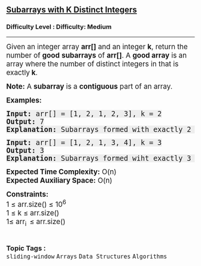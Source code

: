 <h2><a href="https://www.geeksforgeeks.org/problems/subarrays-with-k-different-integers/1?page=2&category=sliding-window&sortBy=submissions">Subarrays with K Distinct Integers</a></h2><h3>Difficulty Level : Difficulty: Medium</h3><hr><div class="problems_problem_content__Xm_eO"><p><span style="font-size: 14pt;">Given an integer array <strong>arr[]</strong>&nbsp;and an integer <strong>k</strong>, return the number of <strong>good</strong> <strong>subarrays</strong> of <strong>arr[]</strong>. A <strong>good array</strong> is an array where the number of distinct integers in that is exactly<strong> k</strong>.</span></p>
<p><span style="font-size: 14pt;"><strong>Note:</strong> A <strong>subarray</strong> is a <strong>contiguous</strong> part of an array.</span></p>
<p><span style="font-size: 14pt;"><strong>Examples:</strong></span></p>
<pre><span style="font-size: 14pt;"><strong style="background-color: #eeeeee;">Input: </strong><span style="background-color: #eeeeee;">arr[] = [1, 2, 1, 2, 3], k = 2</span><br style="background-color: #eeeeee;"><strong style="background-color: #eeeeee;">Output:&nbsp;</strong><span style="background-color: #eeeeee;">7</span><br style="background-color: #eeeeee;"><strong style="background-color: #eeeeee;">Explanation:</strong><span style="background-color: #eeeeee;"> Subarrays formed with exactly 2 different integers: arr[0..1], arr[0..2], arr[0..3], arr[1..2], arr[1..3], arr[2..3], arr[3..4]</span></span></pre>
<pre><span style="font-size: 14pt;"><strong style="background-color: #eeeeee;">Input: </strong><span style="background-color: #eeeeee;">arr[] = [1, 2, 1, 3, 4], k = 3</span></span><br style="font-size: 18px; background-color: #eeeeee;"><span style="font-size: 14pt;"><strong style="background-color: #eeeeee;">Output:&nbsp;</strong><span style="background-color: #eeeeee;">3<br><strong>Explanation:</strong> Subarrays formed wiht exactly 3 distinct integers: arr[0..3], arr[1..3], arr[2..4].</span></span></pre>
<p><span style="font-size: 14pt;"><strong>Expected Time Complexity:</strong> O(n)<br><strong>Expected Auxiliary Space:</strong> O(n)</span></p>
<p><span style="font-size: 14pt;"><strong>Constraints:</strong><br>1 ≤ arr.size() ≤ 10<sup>6</sup><br>1 ≤ k ≤ arr.size()<br>1≤ arr<sub>i&nbsp; </sub>≤ arr.size()</span></p></div><br><p><span style=font-size:18px><strong>Topic Tags : </strong><br><code>sliding-window</code>&nbsp;<code>Arrays</code>&nbsp;<code>Data Structures</code>&nbsp;<code>Algorithms</code>&nbsp;